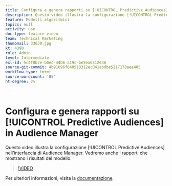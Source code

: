 ```yaml
---
title: Configura e genera rapporti su [!UICONTROL Predictive Audiences] in Audience Manager
description: Questo video illustra la configurazione [!UICONTROL Predictive Audiences] nell’interfaccia di Audience Manager. Vedremo anche i rapporti che mostrano i risultati del modello.
feature: Modelli algoritmici
topics: null
activity: use
doc-type: feature video
team: Technical Marketing
thumbnail: 33630.jpg
kt: 4390
role: Admin
level: Intermediate
exl-id: 5c4f8b2e-b0ed-44b6-a19c-be5ea6312646
source-git-commit: 4b91696f840518312ec041abdbe5217178aee405
workflow-type: tm+mt
source-wordcount: '85'
ht-degree: 2%

---
```


# Configura e genera rapporti su [!UICONTROL Predictive Audiences] in Audience Manager

Questo video illustra la configurazione [!UICONTROL Predictive Audiences] nell’interfaccia di Audience Manager. Vedremo anche i rapporti che mostrano i risultati del modello.

>[!VIDEO](https://video.tv.adobe.com/v/33630/?quality=12)

Per ulteriori informazioni, visita la [documentazione](https://docs.adobe.com/content/help/en/audience-manager/user-guide/features/algorithmic-models/predictive-audiences/predictive-audiences.html).
